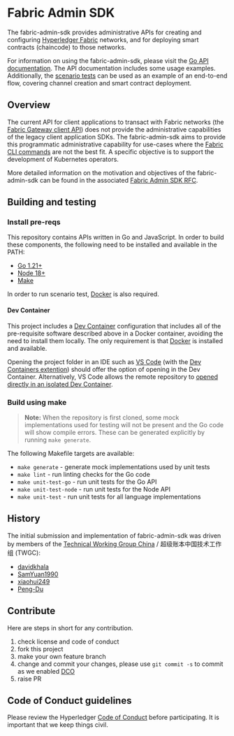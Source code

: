 # Fabric Admin SDK

The fabric-admin-sdk provides administrative APIs for creating and configuring [Hyperledger Fabric](https://hyperledger-fabric.readthedocs.io/) networks, and for deploying smart contracts (chaincode) to those networks.

For information on using the fabric-admin-sdk, please visit the [Go API documentation](https://pkg.go.dev/github.com/hyperledger/fabric-admin-sdk/pkg). The API documentation includes some usage examples. Additionally, the [scenario tests](./test/e2e_test.go) can be used as an example of an end-to-end flow, covering channel creation and smart contract deployment.

## Overview

The current API for client applications to transact with Fabric networks (the [Fabric Gateway client API](https://hyperledger.github.io/fabric-gateway/)) does not provide the administrative capabilities of the legacy client application SDKs. The fabric-admin-sdk aims to provide this programmatic administrative capability for use-cases where the [Fabric CLI commands](https://hyperledger-fabric.readthedocs.io/en/latest/command_ref.html) are not the best fit. A specific objective is to support the development of Kubernetes operators.

More detailed information on the motivation and objectives of the fabric-admin-sdk can be found in the associated [Fabric Admin SDK RFC](https://hyperledger.github.io/fabric-rfcs/text/0000-admin_sdk.html).

## Building and testing

### Install pre-reqs

This repository contains APIs written in Go and JavaScript. In order to build these components, the following need to be installed and available in the PATH:

- [Go 1.21+](https://go.dev/)
- [Node 18+](https://nodejs.org/)
- [Make](https://www.gnu.org/software/make/)

In order to run scenario test, [Docker](https://www.docker.com/) is also required.

#### Dev Container

This project includes a [Dev Container](https://containers.dev/) configuration that includes all of the pre-requisite software described above in a Docker container, avoiding the need to install them locally. The only requirement is that [Docker](https://www.docker.com/) is installed and available.

Opening the project folder in an IDE such as [VS Code](https://code.visualstudio.com/docs/devcontainers/containers) (with the [Dev Containers extention](https://marketplace.visualstudio.com/items?itemName=ms-vscode-remote.remote-containers)) should offer the option of opening in the Dev Container. Alternatively, VS Code allows the remote repository to [opened directly in an isolated Dev Container](https://code.visualstudio.com/docs/devcontainers/containers#_quick-start-open-a-git-repository-or-github-pr-in-an-isolated-container-volume).

### Build using make

> **Note:** When the repository is first cloned, some mock implementations used for testing will not be present and the Go code will show compile errors. These can be generated explicitly by running `make generate`.

The following Makefile targets are available:

- `make generate` - generate mock implementations used by unit tests
- `make lint` - run linting checks for the Go code
- `make unit-test-go` - run unit tests for the Go API
- `make unit-test-node` - run unit tests for the Node API
- `make unit-test` - run unit tests for all language implementations

## History

The initial submission and implementation of fabric-admin-sdk was driven by members of the [Technical Working Group China](https://github.com/Hyperledger-TWGC) / 超级账本中国技术工作组 (TWGC):

- [davidkhala](https://github.com/davidkhala)
- [SamYuan1990](https://github.com/SamYuan1990)
- [xiaohui249](https://github.com/xiaohui249)
- [Peng-Du](https://github.com/Peng-Du)

## Contribute

Here are steps in short for any contribution.

1. check license and code of conduct
1. fork this project
1. make your own feature branch
1. change and commit your changes, please use `git commit -s` to commit as we enabled [DCO](https://probot.github.io/apps/dco/)
1. raise PR

## Code of Conduct guidelines

Please review the Hyperledger [Code of Conduct](https://wiki.hyperledger.org/community/hyperledger-project-code-of-conduct) before participating. It is important that we keep things civil.
